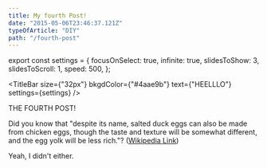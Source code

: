 ```yaml
---
title: My fourth Post!
date: "2015-05-06T23:46:37.121Z"
typeOfArticle: "DIY"
path: "/fourth-post"
---
```


export const settings = {
focusOnSelect: true,
infinite: true,
slidesToShow: 3,
slidesToScroll: 1,
speed: 500,
};

<TitleBar
size={"32px"}
bkgdColor={"#4aae9b"}
text={"HEELLLO"}
settings={settings}
/>

THE FOURTH POST!

Did you know that "despite its name, salted duck eggs can also be made from
chicken eggs, though the taste and texture will be somewhat different, and the
egg yolk will be less rich."?
([Wikipedia Link](http://en.wikipedia.org/wiki/Salted_duck_egg))

Yeah, I didn't either.
